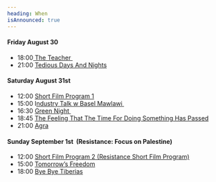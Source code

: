 ```yaml
---
heading: When
isAnnounced: true
---
```

#### Friday August 30

* 18:00[ The Teacher ](https://gasebackfilmfestival.com/movies/the-teacher)
* 21:00 [Tedious Days And Nights](https://gasebackfilmfestival.com/movies/tedious-days-and-nights)

#### Saturday August 31st

* 12:00 [Short Film Program 1](https://gasebackfilmfestival.com/movies)
* 15:00 I[ndustry Talk w Basel Mawlawi ](https://gasebackfilmfestival.com/discussions)
* 16:30 [Green Night ](https://gasebackfilmfestival.com/movies/green-night)
* 18:45 [The Feeling That The Time For Doing Something Has Passed](https://gasebackfilmfestival.com/movies/the-feeling)
* 21:00 [Agra](https://gasebackfilmfestival.com/movies/agra)

#### Sunday September 1st  (Resistance: Focus on Palestine)

* 12:00 [Short Film Program 2 (Resistance Short Film Program)](https://gasebackfilmfestival.com/movies)
* 15:00 [Tomorrow’s Freedom](https://gasebackfilmfestival.com/movies/tomorrows-freedom)
* 18:00 [Bye Bye Tiberias](https://gasebackfilmfestival.com/movies/bye-bye-tiberias)